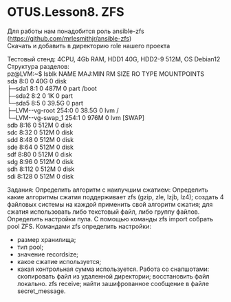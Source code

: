 # OTUS.Lesson8. ZFS
Для работы нам понадобится роль ansible-zfs (https://github.com/mrlesmithjr/ansible-zfs)  
Скачать и добавить в директорию role нашего проекта

Тестовый стенд: 4CPU, 4Gb RAM, HDD1 40G, HDD2-9 512M, OS Debian12  
Структура разделов:  
pz@LVM:~$ lsblk 
NAME               MAJ:MIN RM  SIZE RO TYPE MOUNTPOINTS  
sda                  8:0    0   40G  0 disk   
├─sda1               8:1    0  487M  0 part /boot  
├─sda2               8:2    0    1K  0 part   
└─sda5               8:5    0 39.5G  0 part   
  ├─LVM--vg-root   254:0    0 38.5G  0 lvm  /  
  └─LVM--vg-swap_1 254:1    0  976M  0 lvm  [SWAP]  
sdb                  8:16   0  512M  0 disk   
sdc                  8:32   0  512M  0 disk   
sdd                  8:48   0  512M  0 disk   
sde                  8:64   0  512M  0 disk   
sdf                  8:80   0  512M  0 disk   
sdg                  8:96   0  512M  0 disk   
sdh                  8:112  0  512M  0 disk   
sdi                  8:128  0  512M  0 disk   

Задания:
Определить алгоритм с наилучшим сжатием:
Определить какие алгоритмы сжатия поддерживает zfs (gzip, zle, lzjb, lz4);
создать 4 файловых системы на каждой применить свой алгоритм сжатия;
для сжатия использовать либо текстовый файл, либо группу файлов.
Определить настройки пула.
С помощью команды zfs import собрать pool ZFS.
Командами zfs определить настройки:
- размер хранилища;    
- тип pool;
- значение recordsize;
- какое сжатие используется;
- какая контрольная сумма используется.
Работа со снапшотами:
скопировать файл из удаленной директории;
восстановить файл локально. zfs receive;
найти зашифрованное сообщение в файле secret_message.

